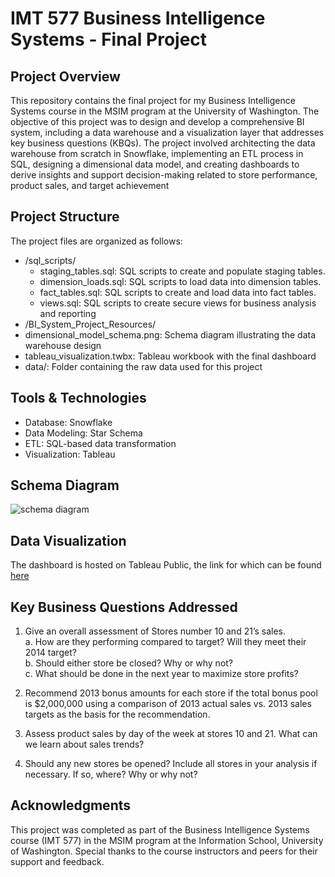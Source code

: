 # IMT 577 Business Intelligence Systems - Final Project

## Project Overview
This repository contains the final project for my Business Intelligence Systems course in the MSIM program at the University of Washington. The objective of this project was to design and develop a comprehensive BI system, including a data warehouse and a visualization layer that addresses key business questions (KBQs). The project involved architecting the data warehouse from scratch in Snowflake, implementing an ETL process in SQL, designing a dimensional data model, and creating dashboards to derive insights and support decision-making related to store performance, product sales, and target achievement

## Project Structure
The project files are organized as follows:
- /sql_scripts/
  - staging_tables.sql: SQL scripts to create and populate staging tables.
  - dimension_loads.sql: SQL scripts to load data into dimension tables.
  - fact_tables.sql: SQL scripts to create and load data into fact tables.
  - views.sql: SQL scripts to create secure views for business analysis and reporting
-  /BI_System_Project_Resources/
  - dimensional_model_schema.png: Schema diagram illustrating the data warehouse design
  - tableau_visualization.twbx: Tableau workbook with the final dashboard
  - data/: Folder containing the raw data used for this project

## Tools & Technologies
- Database: Snowflake
- Data Modeling: Star Schema
- ETL: SQL-based data transformation
- Visualization: Tableau

## Schema Diagram
![schema diagram](project_resouces/dimensional_model_schema.png)

## Data Visualization
The dashboard is hosted on Tableau Public, the link for which can be found [here]([url](https://public.tableau.com/app/profile/arnav.kulkarni/viz/IMT577_DW_ARNAV_KULKARNI_DASHBOARD_STORY/RetailStoreAnalysis))

## Key Business Questions Addressed
1. Give an overall assessment of Stores number 10 and 21’s sales.  
   a. How are they performing compared to target? Will they meet their 2014 target?  
   b. Should either store be closed? Why or why not?  
   c. What should be done in the next year to maximize store profits?

2. Recommend 2013 bonus amounts for each store if the total bonus pool is $2,000,000 using a comparison of 2013 actual sales vs. 2013 sales targets as the basis for the recommendation.

3. Assess product sales by day of the week at stores 10 and 21. What can we learn about sales trends?

4. Should any new stores be opened? Include all stores in your analysis if necessary. If so, where? Why or why not?

## Acknowledgments
This project was completed as part of the Business Intelligence Systems course (IMT 577) in the MSIM program at the Information School, University of Washington. Special thanks to the course instructors and peers for their support and feedback.
